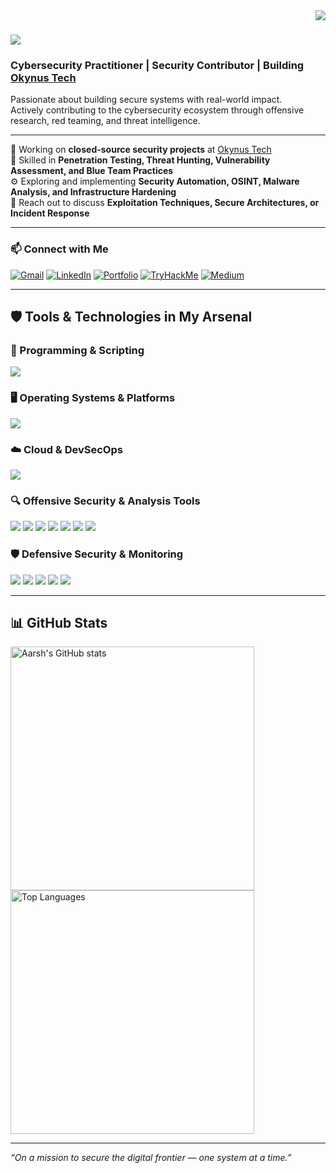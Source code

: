 <img align="right" src="https://visitor-badge.laobi.icu/badge?page_id=aarshx05.aarshx05" />

# <img src="https://readme-typing-svg.herokuapp.com/?font=Righteous&size=35&duration=4000&lines=Hey+There!;+I'm+Aarsh+Chaurasia;" />

### Cybersecurity Practitioner | Security Contributor | Building [Okynus Tech](https://okynus.tech/)

Passionate about building secure systems with real-world impact.  
Actively contributing to the cybersecurity ecosystem through offensive research, red teaming, and threat intelligence.

---

🔐 Working on **closed-source security projects** at [Okynus Tech](https://okynus.tech/)  
🧠 Skilled in **Penetration Testing, Threat Hunting, Vulnerability Assessment, and Blue Team Practices**  
⚙️ Exploring and implementing **Security Automation, OSINT, Malware Analysis, and Infrastructure Hardening**  
💬 Reach out to discuss **Exploitation Techniques, Secure Architectures, or Incident Response**

---

### 📫 Connect with Me

[![Gmail](https://img.shields.io/badge/Gmail-333333?style=for-the-badge&logo=gmail&logoColor=red)](mailto:aarsh.chaurasia.201007@gmail.com)
[![LinkedIn](https://img.shields.io/badge/LinkedIn-0077B5?style=for-the-badge&logo=linkedin&logoColor=white)](https://www.linkedin.com/in/aarsh-chaurasia-03b46a270/)
[![Portfolio](https://img.shields.io/badge/Portfolio-FF5722?style=for-the-badge&logo=todoist&logoColor=white)](https://aarshc.me/)
[![TryHackMe](https://img.shields.io/badge/TryHackMe-1f1f1f?style=for-the-badge&logo=tryhackme&logoColor=00e5ff)](https://tryhackme.com/p/anonymouscipher)
[![Medium](https://img.shields.io/badge/Medium-000000?style=for-the-badge&logo=medium&logoColor=white)](https://medium.com/@aarsh.chaurasia.201007)


---

## 🛡️ Tools & Technologies in My Arsenal

### 🧠 Programming & Scripting
<img src="https://skillicons.dev/icons?i=python,bash,cpp,cs" />

### 🖥️ Operating Systems & Platforms
<img src="https://skillicons.dev/icons?i=kali,linux,ubuntu,powershell" />

### ☁️ Cloud & DevSecOps
<img src="https://skillicons.dev/icons?i=aws,gcp,docker,github,vscode" />

### 🔍 Offensive Security & Analysis Tools

<p>
  <img src="https://img.shields.io/badge/Burp%20Suite-ff5722?style=for-the-badge&logo=burpsuite&logoColor=white" />
  <img src="https://img.shields.io/badge/Metasploit-003A70?style=for-the-badge&logo=metasploit&logoColor=white" />
  <img src="https://img.shields.io/badge/Wireshark-1679A7?style=for-the-badge&logo=wireshark&logoColor=white" />
  <img src="https://img.shields.io/badge/Nmap-4780A0?style=for-the-badge&logo=nmap&logoColor=white" />
  <img src="https://img.shields.io/badge/OSINT%20Framework-darkgreen?style=for-the-badge" />
  <img src="https://img.shields.io/badge/Hydra-000000?style=for-the-badge" />
  <img src="https://img.shields.io/badge/John%20the%20Ripper-6c6c6c?style=for-the-badge" />
</p>

### 🛡️ Defensive Security & Monitoring

<p>
  <img src="https://img.shields.io/badge/Splunk-000000?style=for-the-badge&logo=splunk&logoColor=white" />
  <img src="https://img.shields.io/badge/Wazuh-0269A6?style=for-the-badge&logo=wazuh&logoColor=white" />
  <img src="https://img.shields.io/badge/Suricata-E30613?style=for-the-badge" />
  <img src="https://img.shields.io/badge/Snort-FC002E?style=for-the-badge" />
  <img src="https://img.shields.io/badge/ELK-005571?style=for-the-badge&logo=elasticstack&logoColor=white" />
</p>

---

## 📊 GitHub Stats

<img width=390 src="https://github-readme-stats.vercel.app/api?username=aarshx05&count_private=true&show_icons=true&theme=react&rank_icon=github&border_radius=10" alt="Aarsh's GitHub stats" />
<br/>
<img width=390 src="https://github-readme-stats.vercel.app/api/top-langs/?username=aarshx05&hide=HTML,C&langs_count=6&layout=compact&theme=react&border_radius=10" alt="Top Languages" />

---

_“On a mission to secure the digital frontier — one system at a time.”_
